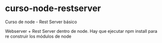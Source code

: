 # curso-node-restserver
Curso de node - Rest Server básico

Webserver + Rest Server dentro de node.
Hay que ejecutar npm install para re construir los módulos de node
